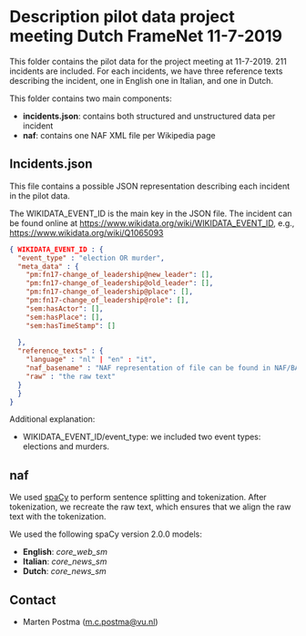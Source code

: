 # Description pilot data project meeting Dutch FrameNet 11-7-2019

This folder contains the pilot data for the project meeting at 11-7-2019.
211 incidents are included. For each incidents, we have three reference texts describing the incident, one in English
one in Italian, and one in Dutch.

This folder contains two main components:
* **incidents.json**: contains both structured and unstructured data per incident
* **naf**: contains one NAF XML file per Wikipedia page

## Incidents.json

This file contains a possible JSON representation describing each incident in the pilot data.

The WIKIDATA_EVENT_ID is the main key in the JSON file. The incident can be found online
at https://www.wikidata.org/wiki/WIKIDATA_EVENT_ID, e.g., https://www.wikidata.org/wiki/Q1065093

```json
{ WIKIDATA_EVENT_ID : {
  "event_type" : "election OR murder",
  "meta_data" : {
    "pm:fn17-change_of_leadership@new_leader": [],
    "pm:fn17-change_of_leadership@old_leader": [],
    "pm:fn17-change_of_leadership@place": [],
    "pm:fn17-change_of_leadership@role": [],
    "sem:hasActor": [],
    "sem:hasPlace": [],
    "sem:hasTimeStamp": []
   
  },
  "reference_texts" : {
    "language" : "nl" | "en" : "it",
    "naf_basename" : "NAF representation of file can be found in NAF/BASENAME",
    "raw" : "the raw text"
  }
  }
}
```

Additional explanation:
* WIKIDATA_EVENT_ID/event_type: we included two event types: elections and murders.

## naf

We used [spaCy](https://spacy.io/) to perform sentence splitting and tokenization.
After tokenization, we recreate the raw text, which ensures that we align the raw text with the tokenization. 

We used the following spaCy version 2.0.0 models:
* **English**: *core_web_sm*
* **Italian**: *core_news_sm*
* **Dutch**: *core_news_sm*

## Contact
* Marten Postma (m.c.postma@vu.nl)
